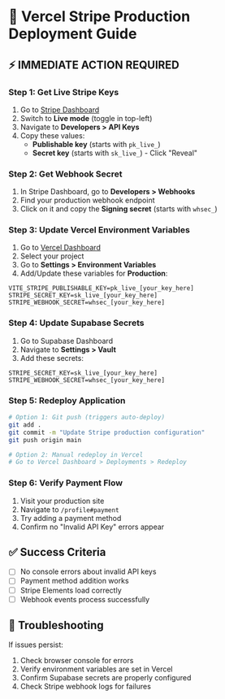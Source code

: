 # 🚀 Vercel Stripe Production Deployment Guide

## ⚡ IMMEDIATE ACTION REQUIRED

### Step 1: Get Live Stripe Keys
1. Go to [Stripe Dashboard](https://dashboard.stripe.com/)
2. Switch to **Live mode** (toggle in top-left)
3. Navigate to **Developers > API Keys**
4. Copy these values:
   - **Publishable key** (starts with `pk_live_`)
   - **Secret key** (starts with `sk_live_`) - Click "Reveal"

### Step 2: Get Webhook Secret
1. In Stripe Dashboard, go to **Developers > Webhooks**
2. Find your production webhook endpoint
3. Click on it and copy the **Signing secret** (starts with `whsec_`)

### Step 3: Update Vercel Environment Variables
1. Go to [Vercel Dashboard](https://vercel.com/dashboard)
2. Select your project
3. Go to **Settings > Environment Variables**
4. Add/Update these variables for **Production**:

```
VITE_STRIPE_PUBLISHABLE_KEY=pk_live_[your_key_here]
STRIPE_SECRET_KEY=sk_live_[your_key_here]  
STRIPE_WEBHOOK_SECRET=whsec_[your_key_here]
```

### Step 4: Update Supabase Secrets
1. Go to Supabase Dashboard
2. Navigate to **Settings > Vault**
3. Add these secrets:
```
STRIPE_SECRET_KEY=sk_live_[your_key_here]
STRIPE_WEBHOOK_SECRET=whsec_[your_key_here]
```

### Step 5: Redeploy Application
```bash
# Option 1: Git push (triggers auto-deploy)
git add .
git commit -m "Update Stripe production configuration"
git push origin main

# Option 2: Manual redeploy in Vercel
# Go to Vercel Dashboard > Deployments > Redeploy
```

### Step 6: Verify Payment Flow
1. Visit your production site
2. Navigate to `/profile#payment`
3. Try adding a payment method
4. Confirm no "Invalid API Key" errors appear

## ✅ Success Criteria
- [ ] No console errors about invalid API keys
- [ ] Payment method addition works
- [ ] Stripe Elements load correctly
- [ ] Webhook events process successfully

## 🔧 Troubleshooting
If issues persist:
1. Check browser console for errors
2. Verify environment variables are set in Vercel
3. Confirm Supabase secrets are properly configured
4. Check Stripe webhook logs for failures